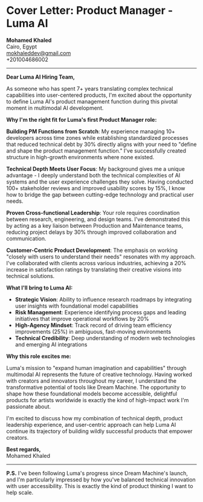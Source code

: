 # Cover Letter: Product Manager - Luma AI

**Mohamed Khaled**  
Cairo, Egypt  
mokhaleddev@gmail.com  
+201004686002  

---

**Dear Luma AI Hiring Team,**

As someone who has spent 7+ years translating complex technical capabilities into user-centered products, I'm excited about the opportunity to define Luma AI's product management function during this pivotal moment in multimodal AI development.

**Why I'm the right fit for Luma's first Product Manager role:**

**Building PM Functions from Scratch**: My experience managing 10+ developers across time zones while establishing standardized processes that reduced technical debt by 30% directly aligns with your need to "define and shape the product management function." I've successfully created structure in high-growth environments where none existed.

**Technical Depth Meets User Focus**: My background gives me a unique advantage - I deeply understand both the technical complexities of AI systems and the user experience challenges they solve. Having conducted 100+ stakeholder reviews and improved usability scores by 15%, I know how to bridge the gap between cutting-edge technology and practical user needs.

**Proven Cross-functional Leadership**: Your role requires coordination between research, engineering, and design teams. I've demonstrated this by acting as a key liaison between Production and Maintenance teams, reducing project delays by 30% through improved collaboration and communication.

**Customer-Centric Product Development**: The emphasis on working "closely with users to understand their needs" resonates with my approach. I've collaborated with clients across various industries, achieving a 20% increase in satisfaction ratings by translating their creative visions into technical solutions.

**What I'll bring to Luma AI:**

- **Strategic Vision**: Ability to influence research roadmaps by integrating user insights with foundational model capabilities
- **Risk Management**: Experience identifying process gaps and leading initiatives that improve operational workflows by 20%
- **High-Agency Mindset**: Track record of driving team efficiency improvements (25%) in ambiguous, fast-moving environments
- **Technical Credibility**: Deep understanding of modern web technologies and emerging AI integrations

**Why this role excites me:**

Luma's mission to "expand human imagination and capabilities" through multimodal AI represents the future of creative technology. Having worked with creators and innovators throughout my career, I understand the transformative potential of tools like Dream Machine. The opportunity to shape how these foundational models become accessible, delightful products for artists worldwide is exactly the kind of high-impact work I'm passionate about.

I'm excited to discuss how my combination of technical depth, product leadership experience, and user-centric approach can help Luma AI continue its trajectory of building wildly successful products that empower creators.

**Best regards,**  
Mohamed Khaled

---

**P.S.** I've been following Luma's progress since Dream Machine's launch, and I'm particularly impressed by how you've balanced technical innovation with user accessibility. This is exactly the kind of product thinking I want to help scale.